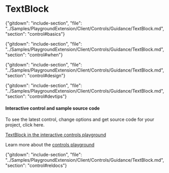 ﻿# TextBlock

{"gitdown": "include-section", "file": "../Samples/PlaygroundExtension/Client/Controls/Guidance/TextBlock.md", "section": "control#basics"}

<!-- TODO get an IMAGE to embed here -->

<!-- TODO get an SAMPLE CODE to embed here -->

{"gitdown": "include-section", "file": "../Samples/PlaygroundExtension/Client/Controls/Guidance/TextBlock.md", "section": "control#when"}

{"gitdown": "include-section", "file": "../Samples/PlaygroundExtension/Client/Controls/Guidance/TextBlock.md", "section": "control#design"}

{"gitdown": "include-section", "file": "../Samples/PlaygroundExtension/Client/Controls/Guidance/TextBlock.md", "section": "control#devtips"}

#### Interactive control and sample source code
To see the latest control, change options and get source code for your project, click here.

<a href="https://ms.portal.azure.com/?Microsoft_Azure_Playground=true#blade/Microsoft_Azure_Playground/ControlsIndexBlade/TextBlock_create_Playground" target="_blank">TextBlock in the interactive controls playground</a>

Learn more about the [controls playground](./top-extensions-controls-playground.md)


{"gitdown": "include-section", "file": "../Samples/PlaygroundExtension/Client/Controls/Guidance/TextBlock.md", "section": "control#reldocs"}
